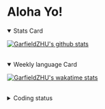 # Aloha Yo!

<details open>
<summary>Stats Card</summary>
 
[![GarfieldZHU's github stats](https://github-readme-stats.vercel.app/api?username=GarfieldZHU&show_icons=true&theme=tokyonight)](https://github.com/anuraghazra/github-readme-stats)
 
</details>

<br/>

<details open>
<summary>Weekly language Card</summary>
 
[![GarfieldZHU's wakatime stats](https://github-readme-stats.vercel.app/api/wakatime?username=AlohaYo&theme=nightowl&layout=compact)](https://github.com/GarfieldZHU/GarfieldZHU)


<br/>

</details>

<details>

<summary>Coding status</summary>

<br/>

<!--START_SECTION:waka-->
**🐱 My Github Data** 

> 🏆 173 Contributions in the Year 2021
 > 
> 📦 472.8 kB Used in Github's Storage 
 > 
> 🚫 Not Opted to Hire
 > 
> 📜 53 Public Repositories 
 > 
> 🔑 32 Private Repositories  
 > 
**I'm a Night 🦉** 

```text
🌞 Morning    71 commits     ███░░░░░░░░░░░░░░░░░░░░░░   14.55% 
🌆 Daytime    134 commits    ██████░░░░░░░░░░░░░░░░░░░   27.46% 
🌃 Evening    180 commits    █████████░░░░░░░░░░░░░░░░   36.89% 
🌙 Night      103 commits    █████░░░░░░░░░░░░░░░░░░░░   21.11%

```


📊 **This Week I Spent My Time On** 

```text
💬 Programming Languages: 
TypeScript               15 hrs 58 mins      ███████████████░░░░░░░░░░   63.48% 
Rust                     5 hrs 55 mins       ██████░░░░░░░░░░░░░░░░░░░   23.51% 
SCSS                     1 hr 19 mins        █░░░░░░░░░░░░░░░░░░░░░░░░   5.26% 
Java                     37 mins             ░░░░░░░░░░░░░░░░░░░░░░░░░   2.45% 
JSON                     29 mins             ░░░░░░░░░░░░░░░░░░░░░░░░░   1.93%

🔥 Editors: 
VS Code                  24 hrs 33 mins      ████████████████████████░   97.55% 
IntelliJ                 37 mins             ░░░░░░░░░░░░░░░░░░░░░░░░░   2.45%

💻 Operating System: 
Mac                      18 hrs 13 mins      ██████████████████░░░░░░░   72.39% 
Windows                  6 hrs 56 mins       ███████░░░░░░░░░░░░░░░░░░   27.61%

```


<!--END_SECTION:waka-->

</details>
